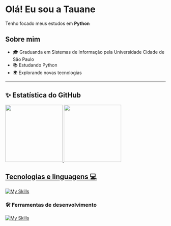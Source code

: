 # Olá! Eu sou a Tauane

Tenho focado meus estudos em **Python**

## Sobre mim

- 🎓 Graduanda em Sistemas de Informação pela Universidade Cidade de São Paulo
- 📚 Estudando Python
- 🌍 Explorando novas tecnologias

---
## ✨ Estatística do GitHub
<a href="https://github.com/tauanebraz">
  <img height="180em" src="https://github-readme-stats.vercel.app/api?username=tauanebraz&show_icons=true&theme=radical&include_all_commits=true&count_private=true"/>
  <img height="180em" src="https://github-readme-stats.vercel.app/api/top-langs/?username=tauanebraz&layout=compact&langs_count=6&theme=radical"/>


## Tecnologias e linguagens 💻
[![My Skills](https://skillicons.dev/icons?i=py&theme=dark)](https://skillicons.dev)

### 🛠️ Ferramentas de desenvolvimento
[![My Skills](https://skillicons.dev/icons?i=github,vscode&theme=dark)](https://skillicons.dev)

